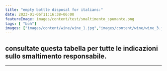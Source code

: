```yaml
---
title: "empty bottle disposal for italians:"
date: 2023-01-06T11:16:38+06:00
featureImage: images/content/test/smaltimento_spumante.png
tags: [ "boh"]
images: ["images/content/wine/wine_1.jpg","images/content/wine/wine_3.jpg","images/content/wine/wine_2.jpg"]
---
```

## consultate questa tabella per tutte le indicazioni sullo smaltimento responsabile.

 


-----